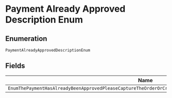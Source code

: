 
# Payment Already Approved Description Enum

## Enumeration

`PaymentAlreadyApprovedDescriptionEnum`

## Fields

| Name |
|  --- |
| `EnumThePaymentHasAlreadyBeenApprovedPleaseCaptureTheOrderOrCreateAndConfirmANewOrderWithThisPaymentSource` |


